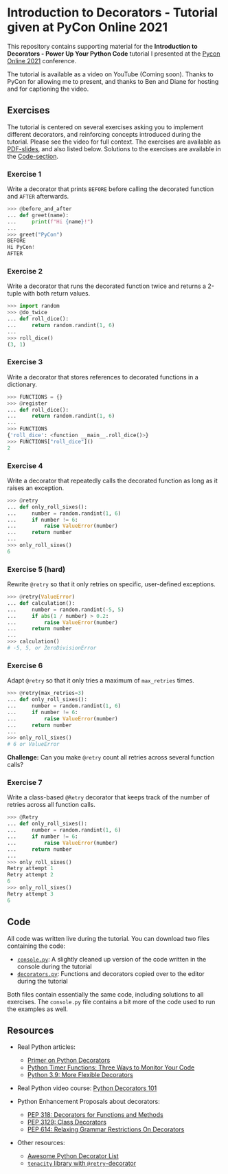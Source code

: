 # Introduction to Decorators - Tutorial given at PyCon Online 2021

This repository contains supporting material for the **Introduction to Decorators - Power Up Your Python Code** tutorial I presented at the [Pycon Online 2021](https://us.pycon.org/2021/) conference.

The tutorial is available as a video on YouTube (Coming soon). Thanks to PyCon for allowing me to present, and thanks to Ben and Diane for hosting and for captioning the video.


## Exercises

The tutorial is centered on several exercises asking you to implement different decorators, and reinforcing concepts introduced during the tutorial. Please see the video for full context. The exercises are available as [PDF-slides](exercises.pdf), and also listed below. Solutions to the exercises are available in the [Code-section](#code).

### Exercise 1

Write a decorator that prints `BEFORE` before calling the decorated function and `AFTER` afterwards.

```python
>>> @before_and_after
... def greet(name):
...     print(f"Hi {name}!")
...
>>> greet("PyCon")
BEFORE
Hi PyCon!
AFTER
```

### Exercise 2

Write a decorator that runs the decorated function twice and returns a 2-tuple with both return values.

```python
>>> import random
>>> @do_twice
... def roll_dice():
...     return random.randint(1, 6)
...
>>> roll_dice()
(3, 1)
```

### Exercise 3

Write a decorator that stores references to decorated functions in a dictionary.

```python
>>> FUNCTIONS = {}
>>> @register
... def roll_dice():
...     return random.randint(1, 6)
...
>>> FUNCTIONS
{'roll_dice': <function __main__.roll_dice()>}
>>> FUNCTIONS["roll_dice"]()
2
```

### Exercise 4

Write a decorator that repeatedly calls the decorated function as long as it raises an exception.

```python
>>> @retry
... def only_roll_sixes():
...     number = random.randint(1, 6)
...     if number != 6:
...         raise ValueError(number)
...     return number
...
>>> only_roll_sixes()
6
```

### Exercise 5 (hard)

Rewrite `@retry` so that it only retries on specific, user-defined exceptions.

```python
>>> @retry(ValueError)
... def calculation():
...     number = random.randint(-5, 5)
...     if abs(1 / number) > 0.2:
...         raise ValueError(number)
...     return number
...
>>> calculation()
# -5, 5, or ZeroDivisionError
```

### Exercise 6

Adapt `@retry` so that it only tries a maximum of `max_retries` times.

```python
>>> @retry(max_retries=3)
... def only_roll_sixes():
...     number = random.randint(1, 6)
...     if number != 6:
...         raise ValueError(number)
...     return number
...
>>> only_roll_sixes()
# 6 or ValueError
```

**Challenge:** Can you make `@retry` count all retries across several function calls?

### Exercise 7

Write a class-based `@Retry` decorator that keeps track of the number of retries across all function calls.

```python
>>> @Retry
... def only_roll_sixes():
...     number = random.randint(1, 6)
...     if number != 6:
...         raise ValueError(number)
...     return number
...
>>> only_roll_sixes()
Retry attempt 1
Retry attempt 2
6
>>> only_roll_sixes()
Retry attempt 3
6
```


## Code

All code was written live during the tutorial. You can download two files containing the code:

- [`console.py`](code/console.py): A slightly cleaned up version of the code written in the console during the tutorial
- [`decorators.py`](code/decorators.py): Functions and decorators copied over to the editor during the tutorial

Both files contain essentially the same code, including solutions to all exercises. The `console.py` file contains a bit more of the code used to run the examples as well.


## Resources

- Real Python articles:
    - [Primer on Python Decorators](https://realpython.com/primer-on-python-decorators)
    - [Python Timer Functions: Three Ways to Monitor Your Code](https://realpython.com/python-timer/)
    - [Python 3.9: More Flexible Decorators](https://realpython.com/python39-new-features/#more-flexible-decorators)

- Real Python video course: [Python Decorators 101](https://realpython.com/courses/python-decorators-101/)

- Python Enhancement Proposals about decorators:
    - [PEP 318: Decorators for Functions and Methods](https://www.python.org/dev/peps/pep-0318/)
    - [PEP 3129: Class Decorators](https://www.python.org/dev/peps/pep-3129/)
    - [PEP 614: Relaxing Grammar Restrictions On Decorators](https://www.python.org/dev/peps/pep-0614/)

- Other resources:
    - [Awesome Python Decorator List](https://github.com/lord63/awesome-python-decorator)
    - [`tenacity` library with `@retry`-decorator](https://tenacity.readthedocs.io/)
